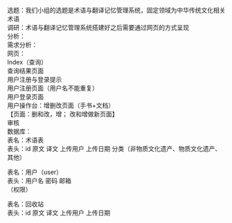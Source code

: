 选题：我们小组的选题是术语与翻译记忆管理系统，固定领域为中华传统文化相关术语  
调研：术语与翻译记忆管理系统搭建好之后需要通过网页的方式呈现  
分析：  
需求分析：  
网页：  
Index（查询）  
查询结果页面  
用户注册与登录提示  
用户注册页面（用户名不能重复）  
用户登录页面  
用户操作台：增删改页面（手书+文档）  
【页面：删和改，增； 改和增做新页面】  
审核  
数据库：  
表名：术语表  
表头：id 原文 译文 上传用户 上传日期 分类（非物质文化遗产、物质文化遗产、其他）  
  
表名：用户（user）  
表头：用户名 密码 邮箱  
（权限）    
  
表名：回收站  
表头：id 原文 译文 上传用户 上传日期  
